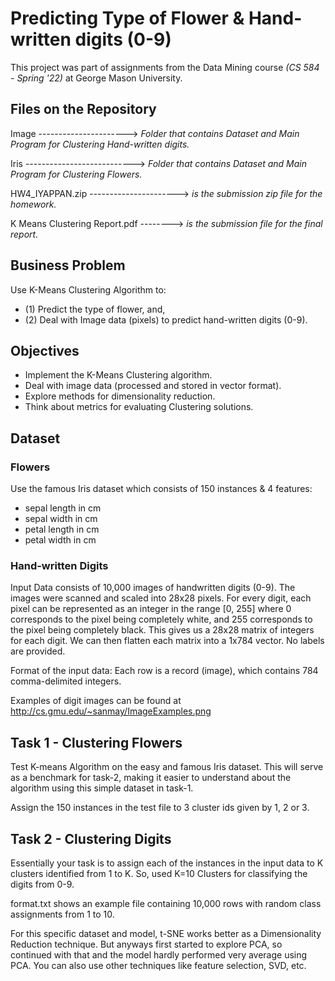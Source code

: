 # Predicting Type of Flower & Hand-written digits (0-9)

This project was part of assignments from the Data Mining course *(CS 584 - Spring '22)* at George Mason University.

## Files on the Repository

  Image ----------------------> *Folder that contains Dataset and Main Program for Clustering Hand-written digits.*

  Iris  ---------------------------> *Folder that contains Dataset and Main Program for Clustering Flowers.*
  
  HW4_IYAPPAN.zip ----------------------> *is the submission zip file for the homework.*
  
  K Means Clustering Report.pdf --------> *is the submission file for the final report.*

## Business Problem

Use K-Means Clustering Algorithm to:
  - (1) Predict the type of flower, and, 
  - (2) Deal with Image data (pixels) to predict hand-written digits (0-9).

## Objectives

* Implement the K-Means Clustering algorithm.
* Deal with image data (processed and stored in vector format).
* Explore methods for dimensionality reduction.
* Think about metrics for evaluating Clustering solutions.

## Dataset

### Flowers

Use the famous Iris dataset which consists of 150 instances & 4 features:

  - sepal length in cm
  - sepal width in cm
  - petal length in cm
  - petal width in cm

### Hand-written Digits

Input Data consists of 10,000 images of handwritten digits (0-9). The images were scanned and scaled into 28x28 pixels. For every digit, each pixel can be represented as an integer in the range [0, 255] where 0 corresponds to the pixel being completely white, and 255 corresponds to the pixel being completely black. This gives us a 28x28 matrix of integers for each digit. We can then flatten each matrix into a 1x784 vector. No labels are provided.

Format of the input data: Each row is a record (image), which contains 784 comma-delimited integers.

Examples of digit images can be found at http://cs.gmu.edu/~sanmay/ImageExamples.png

## Task 1 - Clustering Flowers

Test K-means Algorithm on the easy and famous Iris dataset. This will serve as a benchmark for task-2, making it easier to understand about the algorithm using this simple dataset in task-1.

Assign the 150 instances in the test file to 3 cluster ids given by 1, 2 or 3.

## Task 2 - Clustering Digits

Essentially your task is to assign each of the instances in the input data to K clusters identified from 1 to K. So, used K=10 Clusters for classifying the digits from 0-9.

format.txt shows an example file containing 10,000 rows with random class assignments from 1 to 10.

For this specific dataset and model, t-SNE works better as a Dimensionality Reduction technique. But anyways first started to explore PCA, so continued with that and the model hardly performed very average using PCA. You can also use other techniques like feature selection, SVD, etc.


